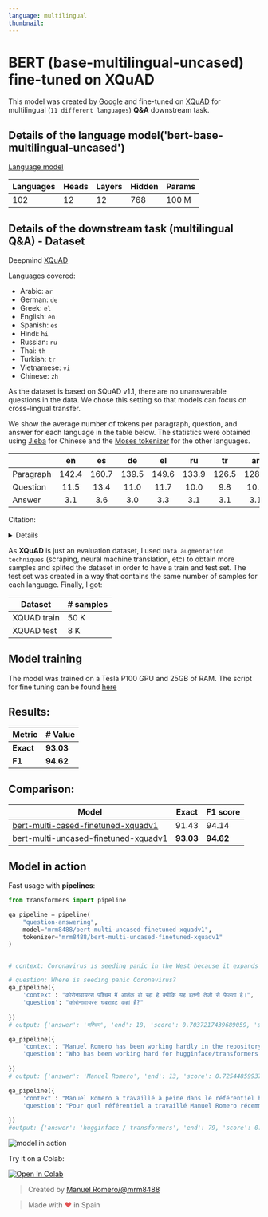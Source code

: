```yaml
---
language: multilingual
thumbnail:
---
```


# BERT (base-multilingual-uncased) fine-tuned on XQuAD

This model was created by [Google](https://github.com/google-research/bert/blob/master/multilingual.md) and fine-tuned on [XQuAD](https://github.com/deepmind/xquad) for multilingual (`11 different languages`) **Q&A** downstream task.

## Details of the language model('bert-base-multilingual-uncased')

[Language model](https://github.com/google-research/bert/blob/master/multilingual.md)

| Languages | Heads | Layers | Hidden | Params |
| --------- | ----- | ------ | ------ | ------ |
| 102       | 12    | 12     | 768    | 100 M  |

## Details of the downstream task (multilingual Q&A) - Dataset

Deepmind [XQuAD](https://github.com/deepmind/xquad)

Languages covered:

- Arabic: `ar`
- German: `de`
- Greek: `el`
- English: `en`
- Spanish: `es`
- Hindi: `hi`
- Russian: `ru`
- Thai: `th`
- Turkish: `tr`
- Vietnamese: `vi`
- Chinese: `zh`

As the dataset is based on SQuAD v1.1, there are no unanswerable questions in the data. We chose this
setting so that models can focus on cross-lingual transfer.

We show the average number of tokens per paragraph, question, and answer for each language in the
table below. The statistics were obtained using [Jieba](https://github.com/fxsjy/jieba) for Chinese
and the [Moses tokenizer](https://github.com/moses-smt/mosesdecoder/blob/master/scripts/tokenizer/tokenizer.perl)
for the other languages.

|           |  en   |  es   |  de   |  el   |  ru   |  tr   |  ar   |  vi   |  th   |  zh   |  hi   |
| --------- | :---: | :---: | :---: | :---: | :---: | :---: | :---: | :---: | :---: | :---: | :---: |
| Paragraph | 142.4 | 160.7 | 139.5 | 149.6 | 133.9 | 126.5 | 128.2 | 191.2 | 158.7 | 147.6 | 232.4 |
| Question  | 11.5  | 13.4  | 11.0  | 11.7  | 10.0  |  9.8  | 10.7  | 14.8  | 11.5  | 10.5  | 18.7  |
| Answer    |  3.1  |  3.6  |  3.0  |  3.3  |  3.1  |  3.1  |  3.1  |  4.5  |  4.1  |  3.5  |  5.6  |

Citation:

<details>

```bibtex
@article{Artetxe:etal:2019,
      author    = {Mikel Artetxe and Sebastian Ruder and Dani Yogatama},
      title     = {On the cross-lingual transferability of monolingual representations},
      journal   = {CoRR},
      volume    = {abs/1910.11856},
      year      = {2019},
      archivePrefix = {arXiv},
      eprint    = {1910.11856}
}
```

</details>

As **XQuAD** is just an evaluation dataset, I used `Data augmentation techniques` (scraping, neural machine translation, etc) to obtain more samples and splited the dataset in order to have a train and test set. The test set was created in a way that contains the same number of samples for each language. Finally, I got:

| Dataset     | # samples |
| ----------- | --------- |
| XQUAD train | 50 K      |
| XQUAD test  | 8 K       |

## Model training

The model was trained on a Tesla P100 GPU and 25GB of RAM.
The script for fine tuning can be found [here](https://github.com/huggingface/transformers/blob/master/examples/distillation/run_squad_w_distillation.py)

## Results:

| Metric    | # Value     |
| --------- | ----------- |
| **Exact** | **93.03** |
| **F1**    | **94.62** |

## Comparison:

| Model    | Exact     | F1 score |
| --------- | ----------- | ------- |
| [bert-multi-cased-finetuned-xquadv1](https://huggingface.co/mrm8488/bert-multi-cased-finetuned-xquadv1) | 91.43 | 94.14 |
|bert-multi-uncased-finetuned-xquadv1 | **93.03** | **94.62**

## Model in action

Fast usage with **pipelines**:

```python
from transformers import pipeline

qa_pipeline = pipeline(
    "question-answering",
    model="mrm8488/bert-multi-uncased-finetuned-xquadv1",
    tokenizer="mrm8488/bert-multi-uncased-finetuned-xquadv1"
)


# context: Coronavirus is seeding panic in the West because it expands so fast.

# question: Where is seeding panic Coronavirus?
qa_pipeline({
    'context': "कोरोनावायरस पश्चिम में आतंक बो रहा है क्योंकि यह इतनी तेजी से फैलता है।",
    'question': "कोरोनावायरस घबराहट कहां है?"
    
})
# output: {'answer': 'पश्चिम', 'end': 18, 'score': 0.7037217439689059, 'start': 12}

qa_pipeline({
    'context': "Manuel Romero has been working hardly in the repository hugginface/transformers lately",
    'question': "Who has been working hard for hugginface/transformers lately?"
    
})
# output: {'answer': 'Manuel Romero', 'end': 13, 'score': 0.7254485993702389, 'start': 0}

qa_pipeline({
    'context': "Manuel Romero a travaillé à peine dans le référentiel hugginface / transformers ces derniers temps",
    'question': "Pour quel référentiel a travaillé Manuel Romero récemment?"
    
})
#output: {'answer': 'hugginface / transformers', 'end': 79, 'score': 0.6482061613915384, 'start': 54}
```
![model in action](https://media.giphy.com/media/MBlire8Wj7ng73VBQ5/giphy.gif)

Try it on a Colab:

<a href="https://colab.research.google.com/github/mrm8488/shared_colab_notebooks/blob/master/Try_mrm8488_xquad_finetuned_uncased_model.ipynb" target="_parent"><img src="https://camo.githubusercontent.com/52feade06f2fecbf006889a904d221e6a730c194/68747470733a2f2f636f6c61622e72657365617263682e676f6f676c652e636f6d2f6173736574732f636f6c61622d62616467652e737667" alt="Open In Colab" data-canonical-src="https://colab.research.google.com/assets/colab-badge.svg"></a>



> Created by [Manuel Romero/@mrm8488](https://twitter.com/mrm8488)

> Made with <span style="color: #e25555;">&hearts;</span> in Spain
